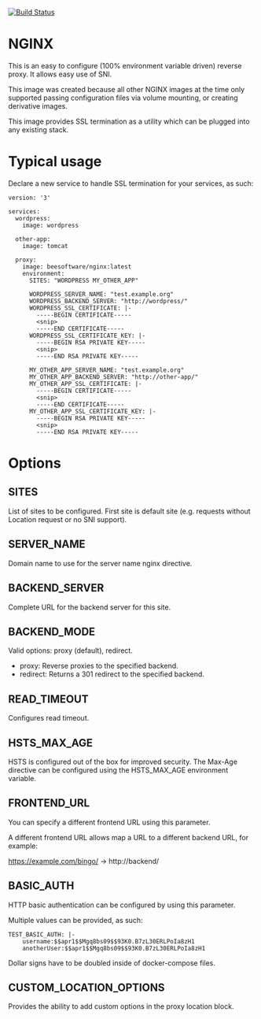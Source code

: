 [![Build Status](https://travis-ci.org/bee-software/docker-nginx.svg?branch=master)](https://travis-ci.org/bee-software/docker-nginx)

NGINX
=====

This is an easy to configure (100% environment variable driven) reverse proxy.
It allows easy use of SNI.

This image was created because all other NGINX images at the time only supported
passing configuration files via volume mounting, or creating derivative images.

This image provides SSL termination as a utility which can be plugged into any existing stack.


Typical usage
=============

Declare a new service to handle SSL termination for your services, as such:

    version: '3'
    
    services:
      wordpress:
        image: wordpress
      
      other-app:
        image: tomcat
        
      proxy:
        image: beesoftware/nginx:latest
        environment:
          SITES: "WORDPRESS MY_OTHER_APP"

          WORDPRESS_SERVER_NAME: "test.example.org"
          WORDPRESS_BACKEND_SERVER: "http://wordpress/"
          WORDPRESS_SSL_CERTIFICATE: |-
            -----BEGIN CERTIFICATE-----
            <snip>
            -----END CERTIFICATE-----
          WORDPRESS_SSL_CERTIFICATE_KEY: |-
            -----BEGIN RSA PRIVATE KEY-----
            <snip>
            -----END RSA PRIVATE KEY-----

          MY_OTHER_APP_SERVER_NAME: "test.example.org"
          MY_OTHER_APP_BACKEND_SERVER: "http://other-app/"
          MY_OTHER_APP_SSL_CERTIFICATE: |-
            -----BEGIN CERTIFICATE-----
            <snip>
            -----END CERTIFICATE-----
          MY_OTHER_APP_SSL_CERTIFICATE_KEY: |-
            -----BEGIN RSA PRIVATE KEY-----
            <snip>
            -----END RSA PRIVATE KEY-----

Options
=======

SITES
-----

List of sites to be configured. First site is default site (e.g. requests without Location request or no SNI support).


SERVER_NAME
-----------

Domain name to use for the server name nginx directive.


BACKEND_SERVER
--------------

Complete URL for the backend server for this site.


BACKEND_MODE
------------

Valid options: proxy (default), redirect.

- proxy: Reverse proxies to the specified backend.
- redirect: Returns a 301 redirect to the specified backend.


READ_TIMEOUT
------------

Configures read timeout.


HSTS_MAX_AGE
------------

HSTS is configured out of the box for improved security.
The Max-Age directive can be configured using the HSTS_MAX_AGE environment variable.


FRONTEND_URL
------------

You can specify a different frontend URL using this parameter.

A different frontend URL allows map a URL to a different backend URL, for example:

https://example.com/bingo/ -> http://backend/


BASIC_AUTH
----------

HTTP basic authentication can be configured by using this parameter.

Multiple values can be provided, as such:
    
    TEST_BASIC_AUTH: |-
        username:$$apr1$$Mgq8bs09$$93K0.B7zL30ERLPoIa8zH1
        anotherUser:$$apr1$$Mgq8bs09$$93K0.B7zL30ERLPoIa8zH1
        
Dollar signs have to be doubled inside of docker-compose files.

CUSTOM_LOCATION_OPTIONS
-----------------------

Provides the ability to add custom options in the proxy location block.